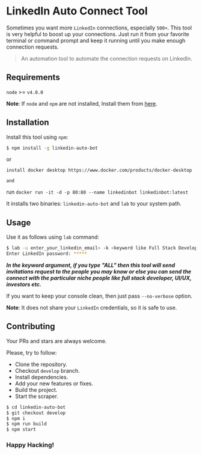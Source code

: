 # LinkedIn Auto Connect Tool

Sometimes you want more `LinkedIn` connections, especially `500+`. This tool is very helpful to boost up your connections.
Just run it from your favorite terminal or command prompt and keep it running until you make enough connection requests.

> An automation tool to automate the connection requests on LinkedIn.

## Requirements

`node` >= `v4.0.0`

**Note**: If `node` and `npm` are not installed, Install them from [here](https://nodejs.org/en/download/).


## Installation

Install this tool using `npm`:

```bash
$ npm install -g linkedin-auto-bot
```
or
```
install docker desktop https://www.docker.com/products/docker-desktop

and 
```
run ``` docker run -it -d -p 80:80 --name linkedinbot linkedinbot:latest ```

It installs two binaries: `linkedin-auto-bot` and `lab` to your system path.

## Usage

Use it as follows using `lab` command:

```bash
$ lab -u enter_your_linkedin_email> -k <keyword like Full Stack Developer>
Enter LinkedIn password: *****
```

***In the keyword argument, if you type "ALL" then this tool will send invitations request to the people you may know or else you can send the connect with the particular niche people like full stack developer, UI/UX, investors etc.***

If you want to keep your console clean, then just pass `--no-verbose` option.

**Note**: It does not share your `LinkedIn` credentials, so it is safe to use.

## Contributing

Your PRs and stars are always welcome.

Please, try to follow:

* Clone the repository.
* Checkout `develop` branch.
* Install dependencies.
* Add your new features or fixes.
* Build the project.
* Start the scraper.

```sh
$ cd linkedin-auto-bot
$ git checkout develop
$ npm i
$ npm run build
$ npm start
```

### Happy Hacking!
